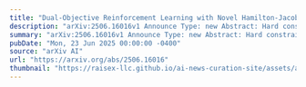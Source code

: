 ```yaml
---
title: "Dual-Objective Reinforcement Learning with Novel Hamilton-Jacobi-Bellman Formulations"
description: "arXiv:2506.16016v1 Announce Type: new Abstract: Hard constraints in reinforcement learning (RL), whether imposed via the reward function or the model architecture, often degrade policy performance. Lagrangian methods offer a way to blend objectives with constraints, but often require intricate reward engineering and parameter tuning. In this work, we extend recent advances that connect Hamilton-Jacobi (HJ) equations with RL to propose two novel value functions for dual-objective satisfaction. Namely, we address: (1) the Reach-Always-Avoid problem - of achieving distinct reward and penalty thresholds - and (2) the Reach-Reach problem - of achieving thresholds of two distinct rewards. In contrast with temporal logic approaches, which typically involve representing an automaton, we derive explicit, tractable Bellman forms in this context by decomposing our problem into reach, avoid, and reach-avoid problems, as to leverage these aforementioned recent advances. From a mathematical perspective, the Reach-Always-Avoid and Reach-Reach problems are complementary and fundamentally different from standard sum-of-rewards problems and temporal logic problems, providing a new perspective on constrained decision-making. We leverage our analysis to propose a variation of Proximal Policy Optimization (DO-HJ-PPO), which solves these problems. Across a range of tasks for safe-arrival and multi-target achievement, we demonstrate that DO-HJ-PPO produces qualitatively distinct behaviors from previous approaches and out-competes a number of baselines in various metrics."
summary: "arXiv:2506.16016v1 Announce Type: new Abstract: Hard constraints in reinforcement learning (RL), whether imposed via the reward function or the model architecture, often degrade policy performance. Lagrangian methods offer a way to blend objectives with constraints, but often require intricate reward engineering and parameter tuning. In this work, we extend recent advances that connect Hamilton-Jacobi (HJ) equations with RL to propose two novel value functions for dual-objective satisfaction. Namely, we address: (1) the Reach-Always-Avoid problem - of achieving distinct reward and penalty thresholds - and (2) the Reach-Reach problem - of achieving thresholds of two distinct rewards. In contrast with temporal logic approaches, which typically involve representing an automaton, we derive explicit, tractable Bellman forms in this context by decomposing our problem into reach, avoid, and reach-avoid problems, as to leverage these aforementioned recent advances. From a mathematical perspective, the Reach-Always-Avoid and Reach-Reach problems are complementary and fundamentally different from standard sum-of-rewards problems and temporal logic problems, providing a new perspective on constrained decision-making. We leverage our analysis to propose a variation of Proximal Policy Optimization (DO-HJ-PPO), which solves these problems. Across a range of tasks for safe-arrival and multi-target achievement, we demonstrate that DO-HJ-PPO produces qualitatively distinct behaviors from previous approaches and out-competes a number of baselines in various metrics."
pubDate: "Mon, 23 Jun 2025 00:00:00 -0400"
source: "arXiv AI"
url: "https://arxiv.org/abs/2506.16016"
thumbnail: "https://raisex-llc.github.io/ai-news-curation-site/assets/arxiv.png"
---
```


